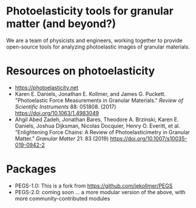 # Photoelasticity tools for granular matter (and beyond?)

We are a team of physicists and engineers, working together to provide open-source tools for analyzing photoelastic images of granular materials.

# Resources on photoelasticity

* <https://photoelasticity.net>
* Karen E. Daniels, Jonathan E. Kollmer, and James G. Puckett. "Photoelastic Force Measurements in Granular Materials." *Review of Scientific Instruments* 88: 051808. (2017) <https://doi.org/10.1063/1.4983049>
* Ahgil Abed Zadeh, Jonathan Bares, Theodore A. Brzinski, Karen E. Daniels, Joshua Dijksman, Nicolas Docquier, Henry O. Everitt, et al. “Enlightening Force Chains: A Review of Photoelasticimetry in Granular Matter.” *Granular Matter* 21: 83 (2019) <https://doi.org/10.1007/s10035-019-0942-2>

# Packages

* PEGS-1.0: This is a fork from <https://github.com/jekollmer/PEGS>
* PEGS-2.0: coming soon ... a more modular version of the above, with more community-contributed modules
